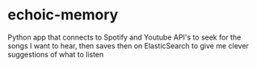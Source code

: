 # echoic-memory
Python app that connects to Spotify and Youtube API's to seek for the songs I want to hear, then saves then on ElasticSearch to give me clever suggestions of what to listen
